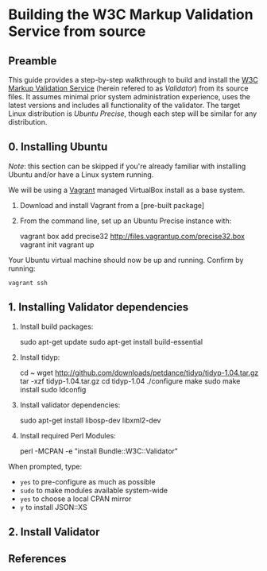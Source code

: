 # Building the W3C Markup Validation Service from source

## Preamble

This guide provides a step-by-step walkthrough to build and install the [W3C
Markup Validation Service][home] (herein refered to as *Validator*) from its
source files. It assumes minimal prior system administration experience, uses
the latest versions and includes all functionality of the validator. The target
Linux distribution is *Ubuntu Precise*, though each step will be similar for any
distribution.

## 0. Installing Ubuntu

*Note*: this section can be skipped if you're already familiar with installing
Ubuntu and/or have a Linux system running.

We will be using a [Vagrant][] managed VirtualBox install as a base system.

1. Download and install Vagrant from a [pre-built package]
2. From the command line, set up an Ubuntu Precise instance with:

    vagrant box add precise32 http://files.vagrantup.com/precise32.box
    vagrant init
    vagrant up

Your Ubuntu virtual machine should now be up and running. Confirm by running:

    vagrant ssh

## 1. Installing Validator dependencies

1. Install build packages:

    sudo apt-get update
    sudo apt-get install build-essential

2. Install tidyp:

    cd ~
    wget http://github.com/downloads/petdance/tidyp/tidyp-1.04.tar.gz
    tar -xzf tidyp-1.04.tar.gz
    cd tidyp-1.04
    ./configure
    make
    sudo make install
    sudo ldconfig

3. Install validator dependencies:

    sudo apt-get install libosp-dev libxml2-dev

4. Install required Perl Modules:

    perl -MCPAN -e "install Bundle::W3C::Validator"

When prompted, type:

* `yes` to pre-configure as much as possible
* `sudo` to make modules available system-wide
* `yes` to choose a local CPAN mirror
* `y` to install JSON::XS

## 2. Install Validator

## References

  [home]: http://validator.w3.org/
  [OpenSP]: http://sourceforge.net/projects/openjade/
  [vagrant]: http://vagrantup.com/
  [vagrantdl]: http://downloads.vagrantup.com/tags/v1.0.3
